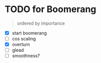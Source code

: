 # TODO for Boomerang

> ordered by importance

* [X] start boomerang
* [ ] cos scaling
* [X] overturn
* [ ] glead
* [ ] smoothness?
